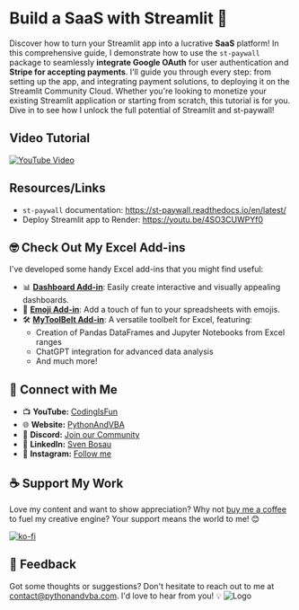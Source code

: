 # Build a SaaS with Streamlit 🚀
Discover how to turn your Streamlit app into a lucrative **SaaS** platform! In this comprehensive guide, I demonstrate how to use the `st-paywall` package to seamlessly **integrate Google OAuth** for user authentication and **Stripe for accepting payments**. I'll guide you through every step: from setting up the app, and integrating payment solutions, to deploying it on the Streamlit Community Cloud. Whether you're looking to monetize your existing Streamlit application or starting from scratch, this tutorial is for you. Dive in to see how I unlock the full potential of Streamlit and st-paywall!

## Video Tutorial
[![YouTube Video](https://img.youtube.com/vi/SR_4xM3KZpI/0.jpg)](https://youtu.be/SR_4xM3KZpI)

## Resources/Links
- `st-paywall` documentation: https://st-paywall.readthedocs.io/en/latest/
- Deploy Streamlit app to Render: https://youtu.be/4SO3CUWPYf0


## 🤓 Check Out My Excel Add-ins
I've developed some handy Excel add-ins that you might find useful:

- 📊 **[Dashboard Add-in](https://pythonandvba.com/grafly)**: Easily create interactive and visually appealing dashboards.
- 🤪 **[Emoji Add-in](https://pythonandvba.com/emojify)**: Add a touch of fun to your spreadsheets with emojis.
- 🛠️ **[MyToolBelt Add-in](https://pythonandvba.com/mytoolbelt)**: A versatile toolbelt for Excel, featuring:
  - Creation of Pandas DataFrames and Jupyter Notebooks from Excel ranges
  - ChatGPT integration for advanced data analysis
  - And much more!


## 🤝 Connect with Me
- 📺 **YouTube:** [CodingIsFun](https://youtube.com/c/CodingIsFun)
- 🌐 **Website:** [PythonAndVBA](https://pythonandvba.com)
- 💬 **Discord:** [Join our Community](https://pythonandvba.com/discord)
- 💼 **LinkedIn:** [Sven Bosau](https://www.linkedin.com/in/sven-bosau/)
- 📸 **Instagram:** [Follow me](https://www.instagram.com/sven_bosau/)

## ☕️ Support My Work
Love my content and want to show appreciation? Why not [buy me a coffee](https://pythonandvba.com/coffee-donation) to fuel my creative engine? Your support means the world to me! 😊

[![ko-fi](https://ko-fi.com/img/githubbutton_sm.svg)](https://pythonandvba.com/coffee-donation)

## 💌 Feedback
Got some thoughts or suggestions? Don't hesitate to reach out to me at contact@pythonandvba.com. I'd love to hear from you! 💡
![Logo](https://www.pythonandvba.com/banner-img)
